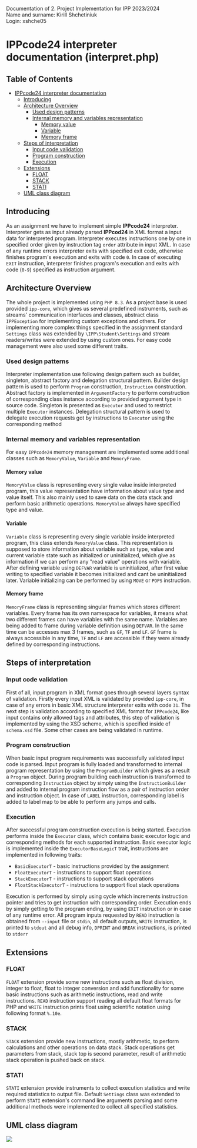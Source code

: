 Documentation of 2. Project Implementation for IPP 2023/2024 \
Name and surname: Kirill Shchetiniuk \
Login: xshche05
# IPPcode24 interpreter documentation (interpret.php)
## Table of Contents
- [IPPcode24 interpreter documentation](#IPPcode24-interpreter-documentation)
    - [Introducing](#introducing)
    - [Architecture Overview](#architecture-overview)
        - [Used design patterns](#used-design-patterns)
        - [Internal memory and variables representation](#internal-memory-and-variables-representation)
            - [Memory value](#memory-value)
            - [Variable](#variable)
            - [Memory frame](#memory-frame)
    - [Steps of interpretation](#steps-of-interpretation)
        - [Input code validation](#input-code-validation)
        - [Program construction](#program-construction)
        - [Execution](#execution)
    - [Extensions](#extensions)
        - [FLOAT](#float)
        - [STACK](#stack)
        - [STATI](#stati)
    - [UML class diagram](#uml-class-diagram)

## Introducing
As an assignment we have to implement simple **IPPcode24** interpreter. Interpreter gets as input already parsed **IPPcod24** in XML format a input data for interpreted program. Interpreter executes instructions one by one in specified order given by instruction tag `order` attribute in input XML. In case of any runtime errors interpreter exits with specified exit code, otherwise finishes program's execution and exits with code `0`. In case of executing `EXIT` instruction, interpreter finishes program's execution and exits with code (`0-9`) specified as instruction argument.
## Architecture Overview
The whole project is implemented using `PHP 8.3`. As a project base is used provided `ipp-core`, which gives us several predefined instruments, such as streams' communication interfaces and classes, abstract class `IPPException` for implementing custom exceptions and others. For implementing more complex things specified in the assignment standard `Settings` class was extended by `\IPP\Student\Settings` and stream readers/writes were extended by using custom ones. For easy code management were also used some different traits.
### Used design patterns
Interpreter implementation use following design pattern such as builder, singleton, abstract factory and delegation structural pattern. Builder design pattern is used to perform `Program` construction, `Instruction` construction. Abstract factory is implemented in `ArgumentFactory` to perform construction of corresponding class instance according to provided argument type in source code. Singleton is presented as `Executor`  and used to restrict multiple `Executor` instances. Delegation structural pattern is used to delegate execution requests got by instructions to  `Executor` using the corresponding method
### Internal memory and variables representation
For easy `IPPcode24` memory management are implemented some additional classes such as `MemoryValue`, `Variable` and `MemoryFrame`.
#### Memory value
`MemoryValue` class is representing every single value inside interpreted program, this value representation have information about value type and value itself. This also mainly used to save data on the data stack and perform basic arithmetic operations.  `MemoryValue` always have specified type and value.
#### Variable
`Variable` class is representing every single variable inside interpreted program,  this class extends `MemoryValue` class. This representation is supposed to store information about variable such as type, value and current variable state such as initialized or uninitialized, which give as information if we can perform any "read value" operations with variable. After defining variable using `DEFVAR` variable is uninitialized, after first value writing to specified variable it becomes initialized and cant be uninitialized later. Variable initializing can be performed by using `MOVE` or `POPS` instruction.
#### Memory frame
`MemoryFrame` class is representing singular frames which stores different variables. Every frame has its own namespace for variables, it means what two different frames can have variables with the same name. Variables are being added to frame during variable definition using `DEFVAR`. In the same time can be accesses max  3 frames, such as `GF`, `TF` and `LF`. `GF` frame is always  accessible in any time, `TF` and `LF` are accessible if they were already defined by corresponding instructions.
## Steps of interpretation
### Input code validation
First of all, input program in XML format goes through several layers syntax of validation. Firstly every input XML is validated by provided `ipp-core`, in case of any errors in basic XML structure interpreter exits with code `31`. The next step is validation according to specified XML format for `IPPcode24`, like input contains only allowed tags and attributes, this step of validation is implemented by using the XSD scheme, which is specified inside of `schema.xsd` file. Some other cases are being validated in runtime.
### Program construction
When basic input program requirements was successfully validated input code is parsed. Input program is fully loaded and transformed to internal program representation by using the `ProgramBuilder` which gives as a result a `Program` object. During program building each instruction is transformed to corresponding `Instruction` object by simply using the `InstructionBuilder` and added to internal program instruction flow as a pair of instruction order and instruction object. In case of `LABEL` instruction, corresponding label is added to label map to be able to perform any jumps and calls.
### Execution
After successful program construction execution is being started. Execution performs inside the `Executor` class, which contains basic executor logic and corresponding methods for each supported instruction. Basic executor logic is implemented inside the `ExecutorBaseLogicT` trait, instructions are implemented in following traits:
- `BasicExecutorT` - basic instructions provided by the assignment
- `FloatExecutorT` - instructions to support float operations
- `StackExecutorT` - instructions to support stack operations
- `FloatStackExecutorT` - instructions to support float stack operations

Execution is performed by simply using cycle which increments instruction pointer and tries to get instruction with corresponding order. Execution ends by simply getting to the program ending, by using `EXIT` instruction or in case of any runtime error. All program inputs requested by `READ` instruction is obtained from `--input` file or `stdin`, all default outputs, `WRITE` instruction, is printed to `stdout` and all debug info, `DPRINT` and `BREAK` instructions, is printed to `stderr`
## Extensions
### FLOAT
`FLOAT` extension provide some new instructions such as float division, integer to float, float to integer conversion and add functionality for some basic instructions such as arithmetic instructions, read and write instructions. `READ` instruction support reading all default float formats for PHP and `WRITE` instruction prints float using scientific notation using following format `%.10e`.
### STACK
`STACK` extension provide new instructions, mostly arithmetic, to perform calculations and other operations on data stack. Stack operations get parameters from stack, stack top is second parameter, result of arithmetic stack operation is pushed back on stack.
### STATI
`STATI` extension provide instruments to collect execution statistics and write required statistics to output file. Default `Settings` class was extended to perform `STATI` extension's command line arguments parsing and some additional methods were implemented to collect all specified statistics.
## UML class diagram
[![](https://mermaid.ink/img/pako:eNqlWVFz2zgO_iseJQ-7lzqTZJtL4unsjJPIre8c22s56d5NZjyMRDuaSqJWotpku_3vB1IiCVKyk9v0pcJHEAABEACd717IIuoNvDAhZXkdk01B0vtMUr3hQ8kLEvJhsalSmvHe9_usB_8-fFArv_5aI3v8OafN51eSVM33wYbyO0H-9HMDrFYhy2BvFXKNAdMStgv6x32mlE_IA01czf1EoKuCbujTvgVhrVuUaEuwlpjTgrT1rBNGOBbajzObfmDM0toHhXG2sSApRZkgJOhvsVsT9c6XfNRlvvBby3YRi7_rjztStOR9JYXt8Yyk-oSF_n5RjQKmsAXTo6IBpB2tpPvw1-Ghkw2DXpzmCRXf5dYdTmRfs8dy52s2YHfZ_PoONctCtLk_fgZgQXjMMnWF7oaL8fBy4tfUdDxZTcZLfzGc1MB4urSBYLkYTz_a2OVs5mwbTWZDZ-NkeOk3n8v_zP1tbmf9vm38oPdIyl590d3TjWAnK57VAQ8eqjiJ1OJPP--bYAM4KyJaSHBLwMGxruBBLywo4Uj1uEk1cKHOVJaLatYQpBFRNjR9omEFwlYx7CRZSF08pfyRRRYKwiGpq4zvSHESoZOag86kLRixchgvKKzUYEm535iFGX1l1JWwSa_Utu64Qv0-6917_7j3LK-BT1nGCbij06uXIoa0sGMqndcwmBBiqSJ6HVLaAZwXTDQbHTwkeQWF85tV3lOSa7rkKyZSSFdPUljItiiNsekGlmHBXu7ii0uZtf5TXKIwqaA2Ga14s5hLxGIMhJk2o9xetsFPTHBz1yYXg-JTuhjQ4RcFtmJT54DIBuV8mQOlOFSPrVuxcVKgn9dwQ0Us3eFwmS7aCqVPZIcjvOtqQ-nOC8pR9rk5XnMGlHNonaW2EJKBl6t1nNB9CwH71vvOhW_ovbrXr1mREq6whGWbWS6cVlrO5eUVSLIqmkRHoNFCzfXFrOEjTYmBwJ8hLUu4p1aqfKJJHtgzgdQTzSr-uRB9zcH9omjj4yyv-IISnFxQV0bitCN5WJ0hxt2i6iunmkKCOWTfQ0B32xNOqf3nJs8-mlL0gGFmFbCwyQ_jpheGxu5Bg1XmDiBrzBXQuWPqYI-pkLfPgRv4gZmADtYFS1WwlMEhKWlpyiNSL_1ryazbaq3Y6a43NIXed004eXF6gPEAjwVmHEBjgJ4smo_Z1F_VE4A-CG745jhipXGugjgzCSrPWNsqueQhbdvrQ0ZAdR6x3va9_YBA74pXj5dWWmA7VcE3t6F60N9pZXpAHMVfNYG_6R_6M0FGoC6TGemodWeMdzpKzZAxeUho90VSq_oaZS8O3O58bXsIhMabTJuj5ZuLUVsop_KuEQEtC6Pk80C2Z9eeg7quKw0SqtuWS-txpp1XtU4ofLmqffoayCK0JiEVlwAxX1UlZ2nNbB50TcXb6rhvgn-kHmxSHNYqOxfYRomSbMfLWhK8lhVubG1TUaXWFabLRNAQ2Raqftna3_YOZhL2iY6FMdtEd9WcaPseZY5qfZdQBSdsE4dLa8YTo7dqs9BBVmJMVjQoyFd69FYongxzFouDNSvWQLIXkiSRA5Bq7CJHMZCSJzE0NZQoR87qtYKC-E9VgjYJeyDJyDx09zhNc0yXPIoz8w2dxxC0ULY2E4w1QuPHxV5HyAUGo4i-vdLmeVU-2gDLNe1cMIVJc6OuleA5fUA1CS9NWNgcXKPS3jEMuMKP6BeLb-QLrfL2W4Xiqdt-tQDPjYxHF2wFwpqszW2o9Hgu70JH2olGZCbdJgDlVtZWgsu29QJ7fcMbTlzcTUFt78d1FdfT1-5RVw1W41CxLlXtuJnd-dpNVwt_uPRHi-GNwea3wScHmc1t4Nof3Q0XRspwMtHEwl_eLqaWtABLMsTw-lp_B7eX-vvm1kgbX4_vNDFZ6s-P5tP_zUicGokzY990ZrhhFjq5-oSMFzPRCaDoAEMj5fNivETumk2vhku8deKbo370l7ZkhxbjlDmL-KFFU_-6vZlbxHiEjlUDU4T4v4-NGdfzBbb_Eg7wb90EOtLzw1-Qn3ZyyAvAaRah9JHNpJU-wn9yYNT6JGV5sInZTv22dFs_mq_DLy0Lrib-cGFlUYDTKMB5FFiJFKBMClAqBSiXApxMAcqmAKdT0MqnoJVQQSugQTuiwYuOsp2wNVDdvtLRCtrhCnC8gtcF7GVjmspuZpXm9wnR2NGjRz2vRKlUW-yfI_AKKKpKKIDaPPnU1AzYWJfDznN31c5Cd9U-bedel0VPXfO5_xRS65Fr_2XkR8dPGgFNScaFvc5Wd-ITIxvWYL-722K6Z7FxBq-pOApYVYQwCgnhVUH_T52dIrr1LaCVxylFPe3vHXSXnJ2ap0x23zdpbcnYqbF-sLxJoStipz7xvn2TNlvATl23WUTXMKK9SV9byE6dnwuWbd4exC4xrt4rVtC-LlRyN_pVyPB677yUwvsxjryBJ2259_gjrN17A_iMSPHl3gNzgI9AlQies9AbrElS0ndelcOITpu_rDqoH8VQUzSYk-y_jAETHLAmvcF378kb9E9PDs_O_3lxfHJyenH2_vT49J33DPDx8eHFLxdHxxenF6enZ7-8P3__4533pxRxdHh-enZ2dHR8dPH-_Pj8WGyhUt1N8wdf8d-P_wEWdeX8?type=png)](https://mermaid.live/edit#pako:eNqlWVFz2zgO_iseJQ-7lzqTZJtL4unsjJPIre8c22s56d5NZjyMRDuaSqJWotpku_3vB1IiCVKyk9v0pcJHEAABEACd717IIuoNvDAhZXkdk01B0vtMUr3hQ8kLEvJhsalSmvHe9_usB_8-fFArv_5aI3v8OafN51eSVM33wYbyO0H-9HMDrFYhy2BvFXKNAdMStgv6x32mlE_IA01czf1EoKuCbujTvgVhrVuUaEuwlpjTgrT1rBNGOBbajzObfmDM0toHhXG2sSApRZkgJOhvsVsT9c6XfNRlvvBby3YRi7_rjztStOR9JYXt8Yyk-oSF_n5RjQKmsAXTo6IBpB2tpPvw1-Ghkw2DXpzmCRXf5dYdTmRfs8dy52s2YHfZ_PoONctCtLk_fgZgQXjMMnWF7oaL8fBy4tfUdDxZTcZLfzGc1MB4urSBYLkYTz_a2OVs5mwbTWZDZ-NkeOk3n8v_zP1tbmf9vm38oPdIyl590d3TjWAnK57VAQ8eqjiJ1OJPP--bYAM4KyJaSHBLwMGxruBBLywo4Uj1uEk1cKHOVJaLatYQpBFRNjR9omEFwlYx7CRZSF08pfyRRRYKwiGpq4zvSHESoZOag86kLRixchgvKKzUYEm535iFGX1l1JWwSa_Utu64Qv0-6917_7j3LK-BT1nGCbij06uXIoa0sGMqndcwmBBiqSJ6HVLaAZwXTDQbHTwkeQWF85tV3lOSa7rkKyZSSFdPUljItiiNsekGlmHBXu7ii0uZtf5TXKIwqaA2Ga14s5hLxGIMhJk2o9xetsFPTHBz1yYXg-JTuhjQ4RcFtmJT54DIBuV8mQOlOFSPrVuxcVKgn9dwQ0Us3eFwmS7aCqVPZIcjvOtqQ-nOC8pR9rk5XnMGlHNonaW2EJKBl6t1nNB9CwH71vvOhW_ovbrXr1mREq6whGWbWS6cVlrO5eUVSLIqmkRHoNFCzfXFrOEjTYmBwJ8hLUu4p1aqfKJJHtgzgdQTzSr-uRB9zcH9omjj4yyv-IISnFxQV0bitCN5WJ0hxt2i6iunmkKCOWTfQ0B32xNOqf3nJs8-mlL0gGFmFbCwyQ_jpheGxu5Bg1XmDiBrzBXQuWPqYI-pkLfPgRv4gZmADtYFS1WwlMEhKWlpyiNSL_1ryazbaq3Y6a43NIXed004eXF6gPEAjwVmHEBjgJ4smo_Z1F_VE4A-CG745jhipXGugjgzCSrPWNsqueQhbdvrQ0ZAdR6x3va9_YBA74pXj5dWWmA7VcE3t6F60N9pZXpAHMVfNYG_6R_6M0FGoC6TGemodWeMdzpKzZAxeUho90VSq_oaZS8O3O58bXsIhMabTJuj5ZuLUVsop_KuEQEtC6Pk80C2Z9eeg7quKw0SqtuWS-txpp1XtU4ofLmqffoayCK0JiEVlwAxX1UlZ2nNbB50TcXb6rhvgn-kHmxSHNYqOxfYRomSbMfLWhK8lhVubG1TUaXWFabLRNAQ2Raqftna3_YOZhL2iY6FMdtEd9WcaPseZY5qfZdQBSdsE4dLa8YTo7dqs9BBVmJMVjQoyFd69FYongxzFouDNSvWQLIXkiSRA5Bq7CJHMZCSJzE0NZQoR87qtYKC-E9VgjYJeyDJyDx09zhNc0yXPIoz8w2dxxC0ULY2E4w1QuPHxV5HyAUGo4i-vdLmeVU-2gDLNe1cMIVJc6OuleA5fUA1CS9NWNgcXKPS3jEMuMKP6BeLb-QLrfL2W4Xiqdt-tQDPjYxHF2wFwpqszW2o9Hgu70JH2olGZCbdJgDlVtZWgsu29QJ7fcMbTlzcTUFt78d1FdfT1-5RVw1W41CxLlXtuJnd-dpNVwt_uPRHi-GNwea3wScHmc1t4Nof3Q0XRspwMtHEwl_eLqaWtABLMsTw-lp_B7eX-vvm1kgbX4_vNDFZ6s-P5tP_zUicGokzY990ZrhhFjq5-oSMFzPRCaDoAEMj5fNivETumk2vhku8deKbo370l7ZkhxbjlDmL-KFFU_-6vZlbxHiEjlUDU4T4v4-NGdfzBbb_Eg7wb90EOtLzw1-Qn3ZyyAvAaRah9JHNpJU-wn9yYNT6JGV5sInZTv22dFs_mq_DLy0Lrib-cGFlUYDTKMB5FFiJFKBMClAqBSiXApxMAcqmAKdT0MqnoJVQQSugQTuiwYuOsp2wNVDdvtLRCtrhCnC8gtcF7GVjmspuZpXm9wnR2NGjRz2vRKlUW-yfI_AKKKpKKIDaPPnU1AzYWJfDznN31c5Cd9U-bedel0VPXfO5_xRS65Fr_2XkR8dPGgFNScaFvc5Wd-ITIxvWYL-722K6Z7FxBq-pOApYVYQwCgnhVUH_T52dIrr1LaCVxylFPe3vHXSXnJ2ap0x23zdpbcnYqbF-sLxJoStipz7xvn2TNlvATl23WUTXMKK9SV9byE6dnwuWbd4exC4xrt4rVtC-LlRyN_pVyPB677yUwvsxjryBJ2259_gjrN17A_iMSPHl3gNzgI9AlQies9AbrElS0ndelcOITpu_rDqoH8VQUzSYk-y_jAETHLAmvcF378kb9E9PDs_O_3lxfHJyenH2_vT49J33DPDx8eHFLxdHxxenF6enZ7-8P3__4533pxRxdHh-enZ2dHR8dPH-_Pj8WGyhUt1N8wdf8d-P_wEWdeX8)